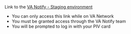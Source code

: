 Link to the [VA Notify - Staging environment](https://staging.notifications.va.gov)
- You can only access this link while on VA Network
- You must be granted access through the VA Notify team
- You will be prompted to log in with your PIV card

